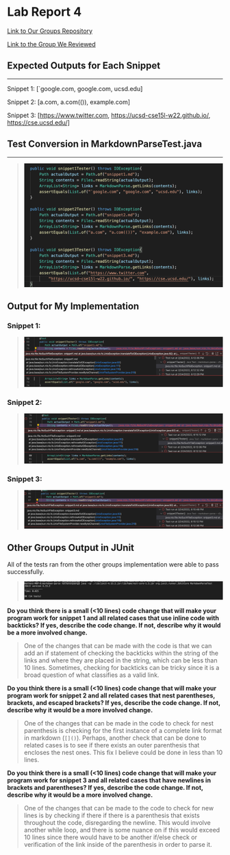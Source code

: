 # Lab Report 4

[Link to Our Groups Repository](https://github.com/nonpaeng/markdown-parse-lab3)

[Link to the Group We Reviewed](https://github.com/vs2961/markdown-parse)

## Expected Outputs for Each Snippet
---
Snippet 1:
[`google.com, google.com, ucsd.edu]

Snippet 2: 
[a.com, a.com(()), example.com]

Snippet 3: [https://www.twitter.com, https://ucsd-cse15l-w22.github.io/, https://cse.ucsd.edu/]

## Test Conversion in MarkdownParseTest.java
---
>![Pic](snippettester.png)

## Output for My Implementation 

### Snippet 1:

>![junit1fail](juniterror1.png)

### Snippet 2:
>![junit2fail](juniterror2.png)

### Snippet 3:
>![junit3fail](juniterror3.png)

## Other Groups Output in JUnit
All of the tests ran from the other groups implementation were able to pass successfully.
>![junitsuccess](success.png)

**Do you think there is a small (<10 lines) code change that will make your program work for snippet 1 and all related cases that use inline code with backticks? If yes, describe the code change. If not, describe why it would be a more involved change.**

>One of the changes that can be made with the code is that we can add an if statement of checking the backticks within the string of the links and where they are placed in the string, which can be less than 10 lines. Sometimes, checking for backticks can be tricky since it is a broad question of what classifies as a valid link.

**Do you think there is a small (<10 lines) code change that will make your program work for snippet 2 and all related cases that nest parentheses, brackets, and escaped brackets? If yes, describe the code change. If not, describe why it would be a more involved change.**

>One of the changes that can be made in the code to check for nest parenthesis is checking for the first instance of a complete link format in markdown (`[]()`). Perhaps, another check that can be done to related cases is to see if there exists an outer parenthesis that encloses the nest ones. This fix I believe could be done in less than 10 lines.

**Do you think there is a small (<10 lines) code change that will make your program work for snippet 3 and all related cases that have newlines in brackets and parentheses? If yes, describe the code change. If not, describe why it would be a more involved change.**

>One of the changes that can be made to the code to check for new lines is by checking if there if there is a parenthesis that exists throughout the code, disregarding the newline. This would involve another while loop, and there is some nuance on if this would exceed 10 lines since there would have to be another if/else check or verification of the link inside of the parenthesis in order to parse it.
